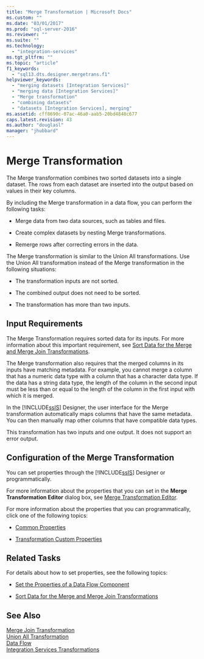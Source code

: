 ```yaml
---
title: "Merge Transformation | Microsoft Docs"
ms.custom: ""
ms.date: "03/01/2017"
ms.prod: "sql-server-2016"
ms.reviewer: ""
ms.suite: ""
ms.technology: 
  - "integration-services"
ms.tgt_pltfrm: ""
ms.topic: "article"
f1_keywords: 
  - "sql13.dts.designer.mergetrans.f1"
helpviewer_keywords: 
  - "merging datasets [Integration Services]"
  - "merging data [Integration Services]"
  - "Merge transformation"
  - "combining datasets"
  - "datasets [Integration Services], merging"
ms.assetid: cff8690c-07ac-46a0-aab5-20bd4848c677
caps.latest.revision: 43
ms.author: "douglasl"
manager: "jhubbard"
---
```

# Merge Transformation
  The Merge transformation combines two sorted datasets into a single dataset. The rows from each dataset are inserted into the output based on values in their key columns.  
  
 By including the Merge transformation in a data flow, you can perform the following tasks:  
  
-   Merge data from two data sources, such as tables and files.  
  
-   Create complex datasets by nesting Merge transformations.  
  
-   Remerge rows after correcting errors in the data.  
  
 The Merge transformation is similar to the Union All transformations. Use the Union All transformation instead of the Merge transformation in the following situations:  
  
-   The transformation inputs are not sorted.  
  
-   The combined output does not need to be sorted.  
  
-   The transformation has more than two inputs.  
  
## Input Requirements  
 The Merge Transformation requires sorted data for its inputs. For more information about this important requirement, see [Sort Data for the Merge and Merge Join Transformations](../../../integration-services/data-flow/transformations/sort-data-for-the-merge-and-merge-join-transformations.md).  
  
 The Merge transformation also requires that the merged columns in its inputs have matching metadata. For example, you cannot merge a column that has a numeric data type with a column that has a character data type. If the data has a string data type, the length of the column in the second input must be less than or equal to the length of the column in the first input with which it is merged.  
  
 In the [!INCLUDE[ssIS](../../../a9retired/includes/ssis-md.md)] Designer, the user interface for the Merge transformation automatically maps columns that have the same metadata. You can then manually map other columns that have compatible data types.  
  
 This transformation has two inputs and one output. It does not support an error output.  
  
## Configuration of the Merge Transformation  
 You can set properties through the [!INCLUDE[ssIS](../../../a9retired/includes/ssis-md.md)] Designer or programmatically.  
  
 For more information about the properties that you can set in the **Merge Transformation Editor** dialog box, see [Merge Transformation Editor](../../../integration-services/data-flow/transformations/merge-transformation-editor.md).  
  
 For more information about the properties that you can programmatically, click one of the following topics:  
  
-   [Common Properties](../../../a9retired/common-properties.md)  
  
-   [Transformation Custom Properties](../../../integration-services/data-flow/transformations/transformation-custom-properties.md)  
  
## Related Tasks  
 For details about how to set properties, see the following topics:  
  
-   [Set the Properties of a Data Flow Component](../../../integration-services/data-flow/set-the-properties-of-a-data-flow-component.md)  
  
-   [Sort Data for the Merge and Merge Join Transformations](../../../integration-services/data-flow/transformations/sort-data-for-the-merge-and-merge-join-transformations.md)  
  
## See Also  
 [Merge Join Transformation](../../../integration-services/data-flow/transformations/merge-join-transformation.md)   
 [Union All Transformation](../../../integration-services/data-flow/transformations/union-all-transformation.md)   
 [Data Flow](../../../integration-services/data-flow/data-flow.md)   
 [Integration Services Transformations](../../../integration-services/data-flow/transformations/integration-services-transformations.md)  
  
  